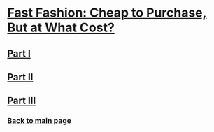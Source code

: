 # [Fast Fashion: Cheap to Purchase, But at What Cost?](https://carnegiemellon.shorthandstories.com/fast-fashion/index.html)

## [Part I](final_project_AG1.md)
## [Part II](/final_project_AG2.md)
## [Part III](/final_project_AG3.md)

### [Back to main page](https://anagm17.github.io/ana-garcia-portfolio/)

